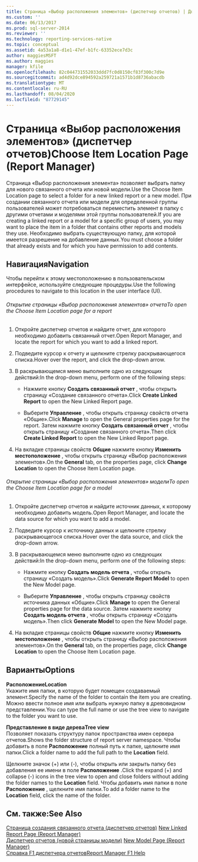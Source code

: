 ```yaml
---
title: Страница «Выбор расположения элементов» (диспетчер отчетов) | Документация Майкрософт
ms.custom: ''
ms.date: 06/13/2017
ms.prod: sql-server-2014
ms.reviewer: ''
ms.technology: reporting-services-native
ms.topic: conceptual
ms.assetid: 4a53a1a8-d1e1-47ef-b1fc-63352ece7d3c
author: maggiesMSFT
ms.author: maggies
manager: kfile
ms.openlocfilehash: 82c044731552033ddd7fc0d8150cf83f300c7d9e
ms.sourcegitcommit: ad4d92dce894592a259721a1571b1d8736abacdb
ms.translationtype: MT
ms.contentlocale: ru-RU
ms.lasthandoff: 08/04/2020
ms.locfileid: "87729145"
---
```

# <a name="choose-item-location-page-report-manager"></a><span data-ttu-id="c8bc2-102">Страница «Выбор расположения элементов» (диспетчер отчетов)</span><span class="sxs-lookup"><span data-stu-id="c8bc2-102">Choose Item Location Page (Report Manager)</span></span>
  <span data-ttu-id="c8bc2-103">Страница «Выбор расположения элемента» позволяет выбрать папку для нового связанного отчета или новой модели.</span><span class="sxs-lookup"><span data-stu-id="c8bc2-103">Use the Choose Item Location page to select a folder for a new linked report or a new model.</span></span> <span data-ttu-id="c8bc2-104">При создании связанного отчета или модели для определенной группы пользователей может потребоваться переместить элемент в папку с другими отчетами и моделями этой группы пользователей.</span><span class="sxs-lookup"><span data-stu-id="c8bc2-104">If you are creating a linked report or a model for a specific group of users, you may want to place the item in a folder that contains other reports and models they use.</span></span> <span data-ttu-id="c8bc2-105">Необходимо выбрать существующую папку, для которой имеется разрешение на добавление данных.</span><span class="sxs-lookup"><span data-stu-id="c8bc2-105">You must choose a folder that already exists and for which you have permission to add contents.</span></span>  
  
## <a name="navigation"></a><span data-ttu-id="c8bc2-106">Навигация</span><span class="sxs-lookup"><span data-stu-id="c8bc2-106">Navigation</span></span>  
 <span data-ttu-id="c8bc2-107">Чтобы перейти к этому местоположению в пользовательском интерфейсе, используйте следующие процедуры.</span><span class="sxs-lookup"><span data-stu-id="c8bc2-107">Use the following procedures to navigate to this location in the user interface (UI).</span></span>  
  
###### <a name="to-open-the-choose-item-location-page-for-a-report"></a><span data-ttu-id="c8bc2-108">Открытие страницы «Выбор расположения элементов» отчета</span><span class="sxs-lookup"><span data-stu-id="c8bc2-108">To open the Choose Item Location page for a report</span></span>  
  
1.  <span data-ttu-id="c8bc2-109">Откройте диспетчер отчетов и найдите отчет, для которого необходимо добавить связанный отчет.</span><span class="sxs-lookup"><span data-stu-id="c8bc2-109">Open Report Manager, and locate the report for which you want to add a linked report.</span></span>  
  
2.  <span data-ttu-id="c8bc2-110">Подведите курсор к отчету и щелкните стрелку раскрывающегося списка.</span><span class="sxs-lookup"><span data-stu-id="c8bc2-110">Hover over the report, and click the drop-down arrow.</span></span>  
  
3.  <span data-ttu-id="c8bc2-111">В раскрывающемся меню выполните одно из следующих действий:</span><span class="sxs-lookup"><span data-stu-id="c8bc2-111">In the drop-down menu, perform one of the following steps:</span></span>  
  
    -   <span data-ttu-id="c8bc2-112">Нажмите кнопку **Создать связанный отчет** , чтобы открыть страницу «Создание связанного отчета».</span><span class="sxs-lookup"><span data-stu-id="c8bc2-112">Click **Create Linked Report** to open the New Linked Report page.</span></span>  
  
    -   <span data-ttu-id="c8bc2-113">Выберите **Управление** , чтобы открыть страницу свойств отчета «Общие».</span><span class="sxs-lookup"><span data-stu-id="c8bc2-113">Click **Manage** to open the General properties page for the report.</span></span> <span data-ttu-id="c8bc2-114">Затем нажмите кнопку **Создать связанный отчет** , чтобы открыть страницу «Создание связанного отчета».</span><span class="sxs-lookup"><span data-stu-id="c8bc2-114">Then click **Create Linked Report** to open the New Linked Report page.</span></span>  
  
4.  <span data-ttu-id="c8bc2-115">На вкладке страницы свойств **Общие** нажмите кнопку **Изменить местоположение** , чтобы открыть страницу «Выбор расположения элементов».</span><span class="sxs-lookup"><span data-stu-id="c8bc2-115">On the **General** tab, on the properties page, click **Change Location** to open the Choose Item Location page.</span></span>  
  
###### <a name="to-open-the-choose-item-location-page-for-a-model"></a><span data-ttu-id="c8bc2-116">Открытие страницы «Выбор расположения элементов» модели</span><span class="sxs-lookup"><span data-stu-id="c8bc2-116">To open the Choose Item Location page for a model</span></span>  
  
1.  <span data-ttu-id="c8bc2-117">Откройте диспетчер отчетов и найдите источник данных, к которому необходимо добавить модель.</span><span class="sxs-lookup"><span data-stu-id="c8bc2-117">Open Report Manager, and locate the data source for which you want to add a model.</span></span>  
  
2.  <span data-ttu-id="c8bc2-118">Подведите курсор к источнику данных и щелкните стрелку раскрывающегося списка.</span><span class="sxs-lookup"><span data-stu-id="c8bc2-118">Hover over the data source, and click the drop-down arrow.</span></span>  
  
3.  <span data-ttu-id="c8bc2-119">В раскрывающемся меню выполните одно из следующих действий:</span><span class="sxs-lookup"><span data-stu-id="c8bc2-119">In the drop-down menu, perform one of the following steps:</span></span>  
  
    -   <span data-ttu-id="c8bc2-120">Нажмите кнопку **Создать модель отчета** , чтобы открыть страницу «Создать модель».</span><span class="sxs-lookup"><span data-stu-id="c8bc2-120">Click **Generate Report Model** to open the New Model page.</span></span>  
  
    -   <span data-ttu-id="c8bc2-121">Выберите **Управление** , чтобы открыть страницу свойств источника данных «Общие».</span><span class="sxs-lookup"><span data-stu-id="c8bc2-121">Click **Manage** to open the General properties page for the data source.</span></span> <span data-ttu-id="c8bc2-122">Затем нажмите кнопку **Создать модель отчета** , чтобы открыть страницу «Создать модель».</span><span class="sxs-lookup"><span data-stu-id="c8bc2-122">Then click **Generate Model** to open the New Model page.</span></span>  
  
4.  <span data-ttu-id="c8bc2-123">На вкладке страницы свойств **Общие** нажмите кнопку **Изменить местоположение** , чтобы открыть страницу «Выбор расположения элементов».</span><span class="sxs-lookup"><span data-stu-id="c8bc2-123">On the **General** tab, on the properties page, click **Change Location** to open the Choose Item Location page.</span></span>  
  
## <a name="options"></a><span data-ttu-id="c8bc2-124">Варианты</span><span class="sxs-lookup"><span data-stu-id="c8bc2-124">Options</span></span>  
 <span data-ttu-id="c8bc2-125">**Расположение**</span><span class="sxs-lookup"><span data-stu-id="c8bc2-125">**Location**</span></span>  
 <span data-ttu-id="c8bc2-126">Укажите имя папки, в которую будет помещен создаваемый элемент.</span><span class="sxs-lookup"><span data-stu-id="c8bc2-126">Specify the name of the folder to contain the item you are creating.</span></span> <span data-ttu-id="c8bc2-127">Можно ввести полное имя или выбрать нужную папку в древовидном представлении.</span><span class="sxs-lookup"><span data-stu-id="c8bc2-127">You can type the full name or use the tree view to navigate to the folder you want to use.</span></span>  
  
 <span data-ttu-id="c8bc2-128">**Представление в виде дерева**</span><span class="sxs-lookup"><span data-stu-id="c8bc2-128">**Tree view**</span></span>  
 <span data-ttu-id="c8bc2-129">Позволяет показать структуру папок пространства имен сервера отчетов.</span><span class="sxs-lookup"><span data-stu-id="c8bc2-129">Shows the folder structure of report server namespace.</span></span> <span data-ttu-id="c8bc2-130">Чтобы добавить в поле **Расположение** полный путь к папке, щелкните имя папки.</span><span class="sxs-lookup"><span data-stu-id="c8bc2-130">Click a folder name to add the full path to the **Location** field.</span></span>  
  
 <span data-ttu-id="c8bc2-131">Щелкните значок (+) или (-), чтобы открыть или закрыть папку без добавления ее имени в поле **Расположение** .</span><span class="sxs-lookup"><span data-stu-id="c8bc2-131">Click the expand (+) and collapse (-) icons in the tree view to open and close folders without adding the folder names to the **Location** field.</span></span> <span data-ttu-id="c8bc2-132">Чтобы добавить имя папки в поле **Расположение** , щелкните имя папки.</span><span class="sxs-lookup"><span data-stu-id="c8bc2-132">To add a folder name to the **Location** field, click the name of the folder.</span></span>  
  
## <a name="see-also"></a><span data-ttu-id="c8bc2-133">См. также:</span><span class="sxs-lookup"><span data-stu-id="c8bc2-133">See Also</span></span>  
 <span data-ttu-id="c8bc2-134">[Страница создания связанного отчета &#40;диспетчер отчетов&#41;](../../2014/reporting-services/new-linked-report-page-report-manager.md) </span><span class="sxs-lookup"><span data-stu-id="c8bc2-134">[New Linked Report Page &#40;Report Manager&#41;](../../2014/reporting-services/new-linked-report-page-report-manager.md) </span></span>  
 <span data-ttu-id="c8bc2-135">[Диспетчер отчетов &#40;новой страницы модели&#41;](../../2014/reporting-services/new-model-page-report-manager.md) </span><span class="sxs-lookup"><span data-stu-id="c8bc2-135">[New Model Page &#40;Report Manager&#41;](../../2014/reporting-services/new-model-page-report-manager.md) </span></span>  
 [<span data-ttu-id="c8bc2-136">Справка F1 диспетчера отчетов</span><span class="sxs-lookup"><span data-stu-id="c8bc2-136">Report Manager F1 Help</span></span>](../../2014/reporting-services/report-manager-f1-help.md)  
  
  
